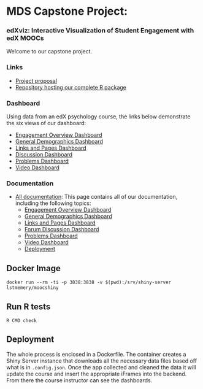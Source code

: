 # MDS Capstone Project:

### edXviz: Interactive Visualization of Student Engagement with edX MOOCs

Welcome to our capstone project.

### Links

* [Project proposal](https://github.ubc.ca/ubc-mds-2016/capstone_learning_analystics_students)
* [Repository hosting our complete R package](https://github.ubc.ca/alim1990/mooc_capstone_private/tree/master/r-package)

### Dashboard

Using data from an edX psychology course, the links below demonstrate the six views of our dashboard:

* [Engagement Overview Dashboard](http://40.83.221.86/inst/global_dashboard/?dash=overview&course=psyc1)
* [General Demographics Dashboard](http://40.83.221.86/inst/global_dashboard/?dash=general&course=psyc1)
* [Links and Pages Dashboard](http://40.83.221.86/inst/global_dashboard/?dash=linkpage&course=psyc1)
* [Discussion Dashboard](http://40.83.221.86/inst/global_dashboard/?dash=forum&course=psyc1)
* [Problems Dashboard](http://40.83.221.86/inst/global_dashboard/?dash=problems&course=psyc1)
* [Video Dashboard](http://40.83.221.86/inst/global_dashboard/?dash=video&course=psyc1)

### Documentation

* [All documentation](https://andrewlim1990.github.io/edx_dashboard_documentation.github.io/index.html): This page contains all of our documentation, including the following topics:
    * [Engagement Overview Dashboard](https://andrewlim1990.github.io/edx_dashboard_documentation.github.io/engagement-overview-dashboard-overview.html)
    * [General Demographics Dashboard](https://andrewlim1990.github.io/edx_dashboard_documentation.github.io/general-demographics-overview.html)
    * [Links and Pages Dashboard](https://andrewlim1990.github.io/edx_dashboard_documentation.github.io/link-and-page-dashboard-overview.html)
    * [Forum Discussion Dashboard](https://andrewlim1990.github.io/edx_dashboard_documentation.github.io/forum-overview.html)
    * [Problems Dashboard](https://andrewlim1990.github.io/edx_dashboard_documentation.github.io/problem-overview.html)
    * [Video Dashboard](https://andrewlim1990.github.io/edx_dashboard_documentation.github.io/video-overview.html)
    * [Deployment](https://andrewlim1990.github.io/edx_dashboard_documentation.github.io/deployment-walkthrough.html)

## Docker Image

`docker run --rm -ti -p 3838:3838 -v $(pwd):/srv/shiny-server lstmemery/moocshiny`

## Run R tests

`R CMD check`

## Deployment

The whole process is enclosed in a Dockerfile. The container creates a Shiny Server instance that downloads all the necessary data files based off what is in `.config.json`. Once the app collected and cleaned the data it will update the course and insert the appropriate iFrames into the backend. From there the course instructor can see the dashboards.
